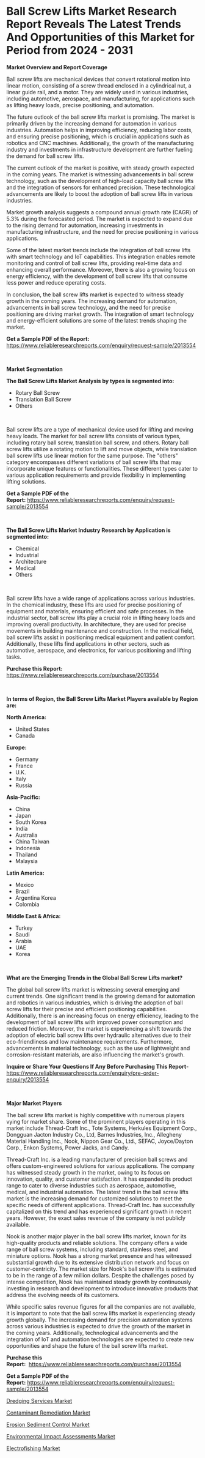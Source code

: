 <p><h1>Ball Screw Lifts Market Research Report Reveals The Latest Trends And Opportunities of this Market for Period from 2024 - 2031</h1></p><p><strong>Market Overview and Report Coverage</strong></p>
<p><p>Ball screw lifts are mechanical devices that convert rotational motion into linear motion, consisting of a screw thread enclosed in a cylindrical nut, a linear guide rail, and a motor. They are widely used in various industries, including automotive, aerospace, and manufacturing, for applications such as lifting heavy loads, precise positioning, and automation.</p><p>The future outlook of the ball screw lifts market is promising. The market is primarily driven by the increasing demand for automation in various industries. Automation helps in improving efficiency, reducing labor costs, and ensuring precise positioning, which is crucial in applications such as robotics and CNC machines. Additionally, the growth of the manufacturing industry and investments in infrastructure development are further fueling the demand for ball screw lifts.</p><p>The current outlook of the market is positive, with steady growth expected in the coming years. The market is witnessing advancements in ball screw technology, such as the development of high-load capacity ball screw lifts and the integration of sensors for enhanced precision. These technological advancements are likely to boost the adoption of ball screw lifts in various industries.</p><p>Market growth analysis suggests a compound annual growth rate (CAGR) of 5.3% during the forecasted period. The market is expected to expand due to the rising demand for automation, increasing investments in manufacturing infrastructure, and the need for precise positioning in various applications.</p><p>Some of the latest market trends include the integration of ball screw lifts with smart technology and IoT capabilities. This integration enables remote monitoring and control of ball screw lifts, providing real-time data and enhancing overall performance. Moreover, there is also a growing focus on energy efficiency, with the development of ball screw lifts that consume less power and reduce operating costs.</p><p>In conclusion, the ball screw lifts market is expected to witness steady growth in the coming years. The increasing demand for automation, advancements in ball screw technology, and the need for precise positioning are driving market growth. The integration of smart technology and energy-efficient solutions are some of the latest trends shaping the market.</p></p>
<p><strong>Get a Sample PDF of the Report:</strong> <a href="https://www.reliableresearchreports.com/enquiry/request-sample/2013554">https://www.reliableresearchreports.com/enquiry/request-sample/2013554</a></p>
<p>&nbsp;</p>
<p><strong>Market Segmentation</strong></p>
<p><strong>The Ball Screw Lifts Market Analysis by types is segmented into:</strong></p>
<p><ul><li>Rotary Ball Screw</li><li>Translation Ball Screw</li><li>Others</li></ul></p>
<p>&nbsp;</p>
<p><p>Ball screw lifts are a type of mechanical device used for lifting and moving heavy loads. The market for ball screw lifts consists of various types, including rotary ball screw, translation ball screw, and others. Rotary ball screw lifts utilize a rotating motion to lift and move objects, while translation ball screw lifts use linear motion for the same purpose. The "others" category encompasses different variations of ball screw lifts that may incorporate unique features or functionalities. These different types cater to various application requirements and provide flexibility in implementing lifting solutions.</p></p>
<p><strong>Get a Sample PDF of the Report:</strong>&nbsp;<a href="https://www.reliableresearchreports.com/enquiry/request-sample/2013554">https://www.reliableresearchreports.com/enquiry/request-sample/2013554</a></p>
<p>&nbsp;</p>
<p><strong>The Ball Screw Lifts Market Industry Research by Application is segmented into:</strong></p>
<p><ul><li>Chemical</li><li>Industrial</li><li>Architecture</li><li>Medical</li><li>Others</li></ul></p>
<p>&nbsp;</p>
<p><p>Ball screw lifts have a wide range of applications across various industries. In the chemical industry, these lifts are used for precise positioning of equipment and materials, ensuring efficient and safe processes. In the industrial sector, ball screw lifts play a crucial role in lifting heavy loads and improving overall productivity. In architecture, they are used for precise movements in building maintenance and construction. In the medical field, ball screw lifts assist in positioning medical equipment and patient comfort. Additionally, these lifts find applications in other sectors, such as automotive, aerospace, and electronics, for various positioning and lifting tasks.</p></p>
<p><strong>Purchase this Report:</strong>&nbsp; <a href="https://www.reliableresearchreports.com/purchase/2013554">https://www.reliableresearchreports.com/purchase/2013554</a></p>
<p>&nbsp;</p>
<p><strong>In terms of Region, the Ball Screw Lifts Market Players available by Region are:</strong></p>
<p>
    <p> <strong> North America: </strong>
        <ul>
            <li>United States</li>
            <li>Canada</li>
        </ul>
        </p> 
    <p> <strong> Europe: </strong>
        <ul>
            <li>Germany</li>
            <li>France</li>
            <li>U.K.</li>
            <li>Italy</li>
            <li>Russia</li>
        </ul>
        </p> 
    <p> <strong> Asia-Pacific: </strong>
        <ul>
            <li>China</li>
            <li>Japan</li>
            <li>South Korea</li>
            <li>India</li>
            <li>Australia</li>
            <li>China Taiwan</li>
            <li>Indonesia</li>
            <li>Thailand</li>
            <li>Malaysia</li>
        </ul>
        </p> 
    <p> <strong> Latin America: </strong>
        <ul>
            <li>Mexico</li>
            <li>Brazil</li>
            <li>Argentina Korea</li>
            <li>Colombia</li>
        </ul>
        </p> 
    <p> <strong> Middle East & Africa: </strong>
        <ul>
            <li>Turkey</li>
            <li>Saudi</li>
            <li>Arabia</li>
            <li>UAE</li>
            <li>Korea</li>
        </ul>
    </p>
    </p>
<p>&nbsp;</p>
<p><strong>What are the Emerging Trends in the Global Ball Screw Lifts market?</strong></p>
<p><p>The global ball screw lifts market is witnessing several emerging and current trends. One significant trend is the growing demand for automation and robotics in various industries, which is driving the adoption of ball screw lifts for their precise and efficient positioning capabilities. Additionally, there is an increasing focus on energy efficiency, leading to the development of ball screw lifts with improved power consumption and reduced friction. Moreover, the market is experiencing a shift towards the adoption of electric ball screw lifts over hydraulic alternatives due to their eco-friendliness and low maintenance requirements. Furthermore, advancements in material technology, such as the use of lightweight and corrosion-resistant materials, are also influencing the market's growth.</p></p>
<p><strong>Inquire or Share Your Questions If Any Before Purchasing This Report</strong>- <a href="https://www.reliableresearchreports.com/enquiry/pre-order-enquiry/2013554">https://www.reliableresearchreports.com/enquiry/pre-order-enquiry/2013554</a></p>
<p>&nbsp;</p>
<p><strong>Major Market Players</strong></p>
<p><p>The ball screw lifts market is highly competitive with numerous players vying for market share. Some of the prominent players operating in this market include Thread-Craft Inc., Tote Systems, Herkules Equipment Corp., Dongguan Jacton Industry Co., Ltd, Barnes Industries, Inc., Allegheny Material Handling Inc., Nook, Nippon Gear Co., Ltd., SEFAC, Joyce/Dayton Corp., Enkon Systems, Power Jacks, and Candy.</p><p>Thread-Craft Inc. is a leading manufacturer of precision ball screws and offers custom-engineered solutions for various applications. The company has witnessed steady growth in the market, owing to its focus on innovation, quality, and customer satisfaction. It has expanded its product range to cater to diverse industries such as aerospace, automotive, medical, and industrial automation. The latest trend in the ball screw lifts market is the increasing demand for customized solutions to meet the specific needs of different applications. Thread-Craft Inc. has successfully capitalized on this trend and has experienced significant growth in recent years. However, the exact sales revenue of the company is not publicly available.</p><p>Nook is another major player in the ball screw lifts market, known for its high-quality products and reliable solutions. The company offers a wide range of ball screw systems, including standard, stainless steel, and miniature options. Nook has a strong market presence and has witnessed substantial growth due to its extensive distribution network and focus on customer-centricity. The market size for Nook's ball screw lifts is estimated to be in the range of a few million dollars. Despite the challenges posed by intense competition, Nook has maintained steady growth by continuously investing in research and development to introduce innovative products that address the evolving needs of its customers.</p><p>While specific sales revenue figures for all the companies are not available, it is important to note that the ball screw lifts market is experiencing steady growth globally. The increasing demand for precision automation systems across various industries is expected to drive the growth of the market in the coming years. Additionally, technological advancements and the integration of IoT and automation technologies are expected to create new opportunities and shape the future of the ball screw lifts market.</p></p>
<p><strong>Purchase this Report:</strong>&nbsp;&nbsp;<a href="https://www.reliableresearchreports.com/purchase/2013554">https://www.reliableresearchreports.com/purchase/2013554</a></p>
<p></p>
<p><strong>Get a Sample PDF of the Report:</strong>&nbsp;<a href="https://www.reliableresearchreports.com/enquiry/request-sample/2013554">https://www.reliableresearchreports.com/enquiry/request-sample/2013554</a></p>
<p><p><a href="https://medium.com/@chiragreportprime3/dredging-services-market-furnishes-information-on-market-share-market-trends-and-market-growth-953322241ef2">Dredging Services Market</a></p><p><a href="https://medium.com/@chiragreportprime3/contaminant-remediation-market-size-cagr-trends-2024-2030-7c0f549bf8fe">Contaminant Remediation Market</a></p><p><a href="https://medium.com/@chiragreportprime3/erosion-sediment-control-market-size-cagr-trends-2024-2030-5dc024083a5c">Erosion Sediment Control Market</a></p><p><a href="https://medium.com/@chiragreportprime3/environmental-impact-assessments-market-exploring-market-share-market-trends-and-future-growth-a58005a265ba">Environmental Impact Assessments Market</a></p><p><a href="https://medium.com/@chiragreportprime3/electrofishing-market-size-cagr-trends-2024-2030-709e89bed77d">Electrofishing Market</a></p></p>